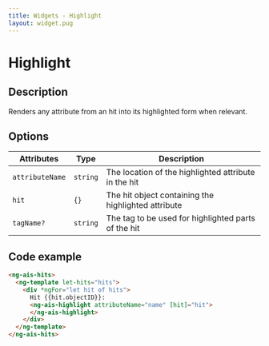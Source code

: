 ```yaml
---
title: Widgets - Highlight
layout: widget.pug
---
```


# Highlight

## Description

Renders any attribute from an hit into its highlighted form when relevant.

## Options

| Attributes      | Type     | Description
| -               | -        | -
| `attributeName` | `string` | The location of the highlighted attribute in the hit
| `hit`           | `{}`     | The hit object containing the highlighted attribute
| `tagName?`      | `string` | The tag to be used for highlighted parts of the hit

## Code example

```html
<ng-ais-hits>
  <ng-template let-hits="hits">
    <div *ngFor="let hit of hits">
      Hit {{hit.objectID}}:
      <ng-ais-highlight attributeName="name" [hit]="hit">
      </ng-ais-highlight>
    </div>
  </ng-template>
</ng-ais-hits>
```
